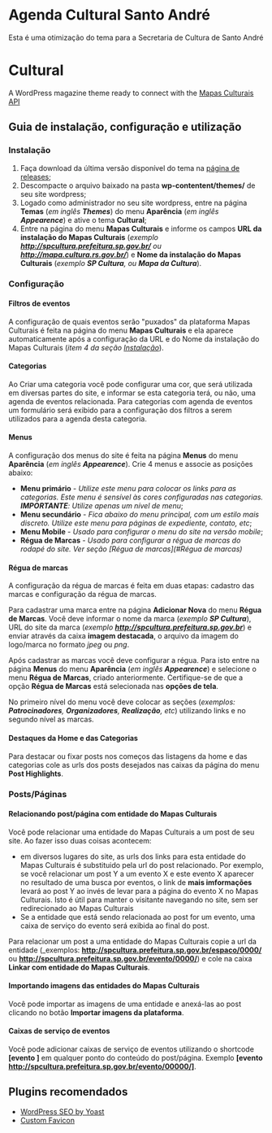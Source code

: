 Agenda Cultural Santo André
===========================

Esta é uma otimização do tema para a Secretaria de Cultura de Santo André


Cultural
========

A WordPress magazine theme ready to connect with the [Mapas Culturais API](https://github.com/hacklabr/mapasculturais)

## Guia de instalação, configuração e utilização

### Instalação
1. Faça download da última versão disponível do tema na [página de releases](https://github.com/hacklabr/cultural/releases);
2. Descompacte o arquivo baixado na pasta **wp-contentent/themes/** de seu site wordpress;
3. Logado como administrador no seu site wordpress, entre na página **Temas** (_em inglês **Themes**_) do menu **Aparência** (_em inglês **Appearence**_) e ative o tema **Cultural**;
4. Entre na página do menu **Mapas Culturais** e informe os campos **URL da instalação do Mapas Culturais** (_exemplo **http://spcultura.prefeitura.sp.gov.br/** ou **http://mapa.cultura.rs.gov.br/**_) e **Nome da instalação do Mapas Culturais** (_exemplo **SP Cultura**, ou **Mapa da Cultura**_).

### Configuração

#### Filtros de eventos
A configuração de quais eventos serão "puxados" da plataforma Mapas Culturais é feita na página do menu **Mapas Culturais** e ela aparece automaticamente após a configuração da URL e do Nome da instalação do Mapas Culturais (_item 4 da seção [Instalação](#Instalação)_).

#### Categorias
Ao Criar uma categoria você pode configurar uma cor, que será utilizada em diversas partes do site, e informar se esta categoria terá, ou não, uma agenda de eventos relacionada. Para categorias com agenda de eventos um formulário será exibido para a configuração dos filtros a serem utilizados para a agenda desta categoria.

#### Menus
A configuração dos menus do site é feita na página **Menus** do menu **Aparência** (_em inglês **Appearence**_).
Crie 4 menus e associe as posições abaixo: 
- **Menu primário** - _Utilize este menu para colocar os links para as categorias. Este menu é sensível às cores configuradas nas categorias. **IMPORTANTE**: Utilize apenas um nível de menu_;
- **Menu secundário** - _Fica abaixo do menu principal, com um estilo mais discreto. Utilize este menu para páginas de expediente, contato, etc_;
- **Menu Mobile** - _Usado para configurar o menu do site na versão mobile_;
- **Régua de Marcas** - _Usado para configurar a régua de marcas do rodapé do site. Ver seção [Régua de marcas](#Régua de marcas)_


#### Régua de marcas
A configuração da régua de marcas é feita em duas etapas: cadastro das marcas e configuração da régua de marcas.

Para  cadastrar uma marca entre na página **Adicionar Nova** do menu **Régua de Marcas**. Você deve informar o nome da marca (_exemplo **SP Cultura**_), URL do site da marca (_exemplo **http://spcultura.prefeitura.sp.gov.br**_) e enviar através da caixa **imagem destacada**, o arquivo da imagem do logo/marca no formato _jpeg_ ou _png_.

Após cadastrar as marcas você deve configurar a régua. Para isto entre na página **Menus** do menu **Aparência** (_em inglês **Appearence**_) e selecione o menu **Régua de Marcas**, criado anteriormente. Certifique-se de que a opção **Régua de Marcas** está selecionada nas **opções de tela**.

No primeiro nível do menu você deve colocar as seções (_exemplos: **Patrocinadores**, **Organizadores**, **Realização**, etc_) utilizando links e no segundo nível as marcas.

#### Destaques da Home e das Categorias
Para destacar ou fixar posts nos começos das listagens da home e das categorias cole as urls dos posts desejados nas caixas da página do menu **Post Highlights**.

### Posts/Páginas
#### Relacionando post/página com entidade do Mapas Culturais
Você pode relacionar uma entidade do Mapas Culturais a um post de seu site. Ao fazer isso duas coisas acontecem:

* em diversos lugares do site, as urls dos links para esta entidade do Mapas Culturais é substituido pela url do post relacionado. Por exemplo, se você relacionar um post Y a um evento X e este evento X aparecer no resultado de uma busca por eventos, o link de **mais imformações** levará ao post Y ao invés de levar para a página do evento X no Mapas Culturais. Isto é útil para manter o visitante navegando no site, sem ser redirecionado ao Mapas Culturais
* Se a entidade que está sendo relacionada ao post for um evento, uma caixa de serviço do evento será exibida ao final do post.

Para relacionar um post a uma entidade do Mapas Culturais copie a url da entidade (_exemplos: **http://spcultura.prefeitura.sp.gov.br/espaco/0000/** ou **http://spcultura.prefeitura.sp.gov.br/evento/0000/**) e cole na caixa **Linkar com entidade do Mapas Culturais**.

#### Importando imagens das entidades do Mapas Culturais
Você pode importar as imagens de uma entidade e anexá-las ao post clicando no botão **Importar imagens da plataforma**.

#### Caixas de serviço de eventos
Você pode adicionar caixas de serviço de eventos utilizando o shortcode **[evento ]** em qualquer ponto do conteúdo do post/página. Exemplo **[evento http://spcultura.prefeitura.sp.gov.br/evento/00000/]**.

## Plugins recomendados
- [WordPress SEO by Yoast](https://wordpress.org/plugins/wordpress-seo/)
- [Custom Favicon](https://wordpress.org/plugins/custom-favicon/])

